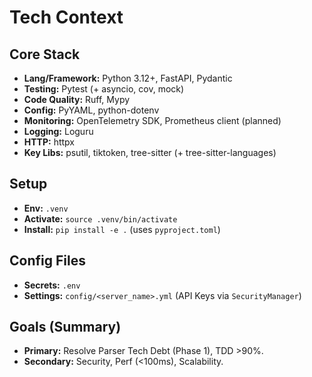# Tech Context

## Core Stack
- **Lang/Framework:** Python 3.12+, FastAPI, Pydantic
- **Testing:** Pytest (+ asyncio, cov, mock)
- **Code Quality:** Ruff, Mypy
- **Config:** PyYAML, python-dotenv
- **Monitoring:** OpenTelemetry SDK, Prometheus client (planned)
- **Logging:** Loguru
- **HTTP:** httpx
- **Key Libs:** psutil, tiktoken, tree-sitter (+ tree-sitter-languages)

## Setup
- **Env:** `.venv`
- **Activate:** `source .venv/bin/activate`
- **Install:** `pip install -e .` (uses `pyproject.toml`)

## Config Files
- **Secrets:** `.env`
- **Settings:** `config/<server_name>.yml` (API Keys via `SecurityManager`)

## Goals (Summary)
- **Primary:** Resolve Parser Tech Debt (Phase 1), TDD >90%.
- **Secondary:** Security, Perf (<100ms), Scalability.